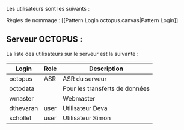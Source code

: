 Les utilisateurs sont les suivants :

Règles de nommage : [[Pattern Login octopus.canvas|Pattern Login]]

## Serveur OCTOPUS :

La liste des utilisateurs sur le serveur est la suivante :

| Login     | Role | Description                    |
| --------- | ---- | ------------------------------ |
| octopus   | ASR  | ASR du serveur                 |
| octodata  |      | Pour les transferts de données |
| wmaster   |      | Webmaster                      |
| dthevaran | user | Utilisateur Deva               |
| schollet  | user | Utilisateur Simon              |



